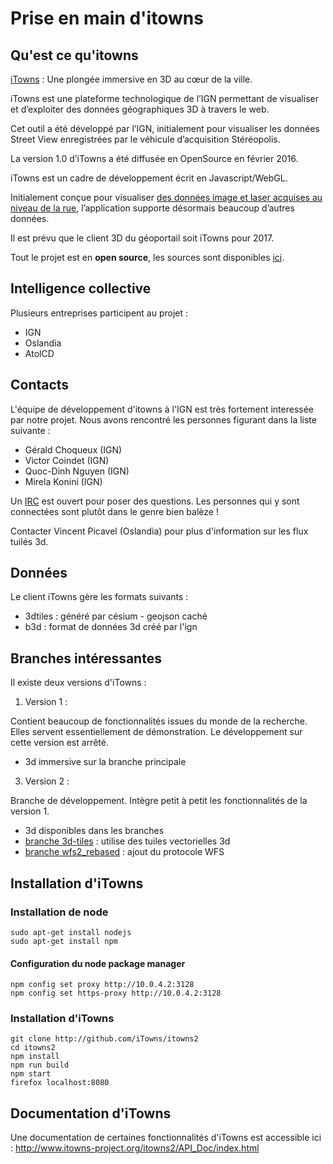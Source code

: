 # Prise en main d'itowns 

## Qu'est ce qu'itowns
[iTowns](http://www.ign.fr/institut/innovation/itowns) : Une plongée immersive en 3D au cœur de la ville.

iTowns est une plateforme technologique de l’IGN permettant de visualiser et d’exploiter des données géographiques 3D à travers le web.

Cet outil a été développé par l’IGN, initialement pour visualiser les données Street View enregistrées par le véhicule d’acquisition Stéréopolis.

La version 1.0 d’iTowns a été diffusée en OpenSource en février 2016.

iTowns est un cadre de développement écrit en Javascript/WebGL.

Initialement conçue pour visualiser [des données image et laser acquises au niveau de la rue](http://www.ign.fr/institut/innovation/stereopolis), l’application supporte désormais beaucoup d’autres données.

Il est prévu que le client 3D du géoportail soit iTowns pour 2017. 

Tout le projet est en **open source**, les sources sont disponibles [ici](https://github.com/iTowns/itowns2).

## Intelligence collective

Plusieurs entreprises participent au projet :

 - IGN
 - Oslandia
 - AtolCD



## Contacts 

L'équipe de développement d'itowns à l'IGN est très fortement interessée par notre projet. Nous avons rencontré les personnes figurant dans la liste suivante : 

 - Gérald Choqueux (IGN)
 - Victor Coindet (IGN)
 - Quoc-Dinh Nguyen (IGN)
 - Mirela Konini (IGN)

Un [IRC](https://webchat.freenode.net/?channels=itowns) est ouvert pour poser des questions. Les personnes qui y sont connectées sont plutôt dans le genre bien balèze !

Contacter Vincent Picavel (Oslandia) pour plus d'information sur les flux tuilés 3d.

## Données

Le client iTowns gère les formats suivants : 

 - 3dtiles : généré par césium - geojson caché
 - b3d : format de données 3d créé par l'ign

## Branches intéressantes
Il existe deux versions d'iTowns : 

 1. Version 1 :

 Contient beaucoup de fonctionnalités issues du monde de la recherche. Elles servent essentiellement de démonstration. Le développement sur cette version est arrêté.
  

 - 3d immersive sur la branche principale

 3. Version 2 : 

 Branche de développement. Intègre petit à petit les fonctionnalités de la version 1.

 - 3d disponibles dans les branches 
 - [branche 3d-tiles](https://github.com/iTowns/itowns2/tree/3d-tiles) : utilise des tuiles vectorielles 3d
 - [branche wfs2_rebased](https://github.com/iTowns/itowns2/pull/195) : ajout du protocole WFS



## Installation d'iTowns

### Installation de node 

    sudo apt-get install nodejs
    sudo apt-get install npm

#### Configuration du node package manager 

    npm config set proxy http://10.0.4.2:3128
    npm config set https-proxy http://10.0.4.2:3128

### Installation d'iTowns

    git clone http://github.com/iTowns/itowns2
    cd itowns2
    npm install
    npm run build
    npm start
    firefox localhost:8080

## Documentation d'iTowns
Une documentation de certaines fonctionnalités d'iTowns est accessible ici : 
	http://www.itowns-project.org/itowns2/API_Doc/index.html
